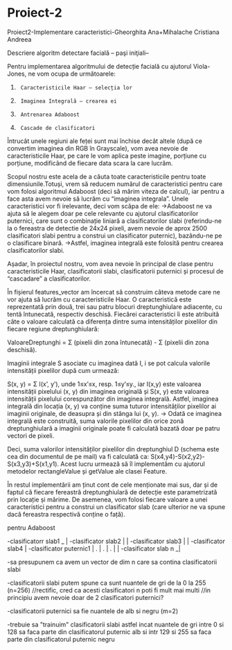 # Proiect-2
Proiect2-Implementare caracteristici-Gheorghita Ana+Mihalache Cristiana Andreea

Descriere algoritm detectare facială
– paşi iniţiali–

Pentru implementarea algoritmului de detecție facială cu ajutorul Viola-Jones, ne vom ocupa de următoarele: 
 1. 	 Caracteristicile Haar – selecția lor 
 2. 	 Imaginea Integrală – crearea ei 
 3. 	 Antrenarea Adaboost 
 4. 	 Cascade de clasificatori 
                 
 Întrucât unele regiuni ale feței sunt mai închise decât altele (după ce convertim imaginea din RGB în Grayscale), 
 vom avea nevoie de caracteristicile Haar, pe care le vom aplica peste imagine, porțiune cu porțiune, 
 modificând de fiecare data scara la care lucrăm. 
 
 Scopul nostru este acela de a căuta toate caracteristicile pentru toate dimensiunile.Totuși, vrem să reducem numărul
 de caracteristici pentru care vom folosi algoritmul Adaboost (deci să mărim viteza de calcul), iar pentru a face asta 
 avem nevoie să lucrăm cu “imaginea integrala”. Unele caracteristici vor fi irelevante, deci vom scăpa de ele: 
 ->Adaboost ne va ajuta să le alegem doar pe cele relevante cu ajutorul clasificatorilor puternici, care sunt o combinație liniară 
 a clasificatorilor slabi (referindu-ne la o fereastra de detectie de 24x24 pixeli, avem nevoie de aprox 2500 clasificatori slabi 
 pentru a construi un clasificator puternic), bazându-ne pe o clasificare binară. 
 ->Astfel, imaginea integrală este folosită pentru crearea clasificatorilor slabi. 
        
Așadar, în proiectul nostru, vom avea nevoie în principal de clase pentru caracteristicile Haar, clasificatorii slabi, 
clasificatorii puternici și procesul de “cascadare” a clasificatorilor. 

În fișierul features_vector am încercat să construim câteva metode care ne vor ajuta să lucrăm cu caracteristicile Haar. 
O caracteristică este reprezentată prin două, trei sau patru blocuri dreptunghiulare adiacente, cu tentă întunecată, 
respectiv deschisă. Fiecărei caracteristici îi este atribuită câte o valoare calculată ca diferența dintre suma intensităților pixelilor 
din fiecare regiune dreptunghiulară:

ValoareDreptunghi = Σ (pixelii din zona întunecată) - Σ (pixelii din zona deschisă).

Imaginii integrale S asociate cu imaginea dată I, i se pot calcula valorile intensității pixelilor după cum urmează: 

S(x, y) = Σ I(x’, y’), unde 1≤x’≤x, resp. 1≤y’≤y., iar I(x,y) este valoarea intensității pixelului (x, y) din imaginea originală 
și S(x, y) este valoarea intensității pixelului corespunzător din imaginea integrală. 
Astfel, imaginea integrală din locația (x, y) va conține suma tuturor intensităților pixelilor ai imaginii originale, 
de deasupra și din stânga lui (x, y). -> Odată ce imaginea integrală este construită, suma valorile pixelilor din orice 
zonă dreptunghiulară a imaginii originale poate fi calculată bazată doar pe patru vectori de pixeli.
 
Deci, suma valorilor intensităților pixelilor din dreptunghiul D (schema este cea din documentul de pe mail) va fi calculată ca:
S(x4,y4)-S(x2,y2)-S(x3,y3)+S(x1,y1).
Acest lucru urmează să îl implementăm cu ajutorul metodelor rectangleValue și getValue ale clasei Feature. 

În restul implementării am ținut cont de cele menționate mai sus, dar și de faptul că fiecare fereastră dreptunghiulară de detecție 
este parametrizată prin locație și mărime.
De asemenea, vom folosi fiecare valoare a unei caracteristici pentru a construi un clasificator slab 
(care ulterior ne va spune dacă fereastra respectivă conține o față).

 
 
pentru Adaboost

-clasificatorr slab1  _
		       |
-clasificator slab2    |
		       |
-clasificator slab3    | 
		       |
-clasificator slab4    |    -clasificator puternic1
		       |
.  		       |
. 		       |
.		       |
		       |
-clasificator slab n  _|


-sa presupunem ca avem un vector de dim n care sa contina
clasificatorii slabi 

-clasificatorii slabi putem spune ca sunt nuantele de gri 
de la 0 la 255 (n=256)
//rectific, cred ca acesti clasificatori n poti fi mult
mai multi
//in principiu avem nevoie doar de 2 clasificatori
puternici?


-clasificatorii puternici sa fie nuantele de alb si negru
(m=2)

-trebuie sa "trainuim" clasificatorii slabi astfel incat
nuantele de gri intre 0 si 128 sa faca parte din 
clasificatorul puternic alb si intr 129 si 255 sa faca
parte din clasificatorul puternic negru

